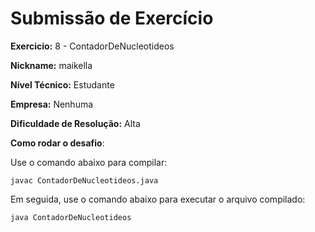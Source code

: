﻿# Submissão de Exercício

**Exercicio:** 8 - ContadorDeNucleotideos

**Nickname:** maikella

**Nível Técnico:** Estudante

**Empresa:** Nenhuma

**Dificuldade de Resolução:**  Alta

**Como rodar o desafio**:


Use o comando abaixo para compilar:
```
javac ContadorDeNucleotideos.java
```
Em seguida, use o comando abaixo para executar o arquivo compilado:
```
java ContadorDeNucleotideos
```
